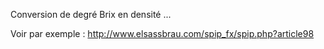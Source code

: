 Conversion de degré Brix en densité ...

Voir par exemple : 
http://www.elsassbrau.com/spip_fx/spip.php?article98

